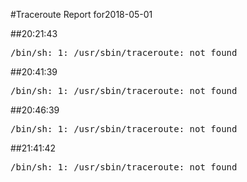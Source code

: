 #Traceroute Report for2018-05-01

##20:21:43

<p><pre><samp>/bin/sh: 1: /usr/sbin/traceroute: not found</samp></pre></p>

##20:41:39

<p><pre><samp>/bin/sh: 1: /usr/sbin/traceroute: not found</samp></pre></p>

##20:46:39

<p><pre><samp>/bin/sh: 1: /usr/sbin/traceroute: not found</samp></pre></p>

##21:41:42

<p><pre><samp>/bin/sh: 1: /usr/sbin/traceroute: not found</samp></pre></p>

